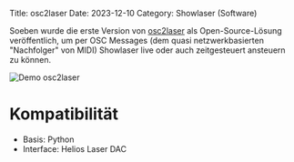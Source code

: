 Title: osc2laser
Date: 2023-12-10
Category: Showlaser (Software)

Soeben wurde die erste Version von [osc2laser](https://github.com/goodtimes-code/osc2laser) als Open-Source-Lösung veröffentlich, um per OSC Messages (dem quasi netzwerkbasierten "Nachfolger" von MIDI) Showlaser live oder auch zeitgesteuert ansteuern zu können.

![Demo osc2laser](https://github.com/goodtimes-code/osc2laser/raw/main/osc-senders/open-stage-control/doc/open-stage-control-demo.gif)

# Kompatibilität
* Basis: Python
* Interface: Helios Laser DAC